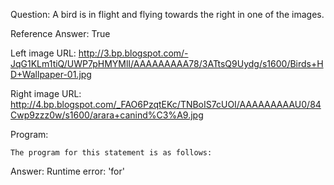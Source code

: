 Question: A bird is in flight and flying towards the right in one of the images.

Reference Answer: True

Left image URL: http://3.bp.blogspot.com/-JqG1KLm1tiQ/UWP7pHMYMlI/AAAAAAAAA78/3ATtsQ9Uydg/s1600/Birds+HD+Wallpaper-01.jpg

Right image URL: http://4.bp.blogspot.com/_FAO6PzqtEKc/TNBoIS7cUOI/AAAAAAAAAU0/84Cwp9zzz0w/s1600/arara+canind%C3%A9.jpg

Program:

```
The program for this statement is as follows:
```
Answer: Runtime error: 'for'


